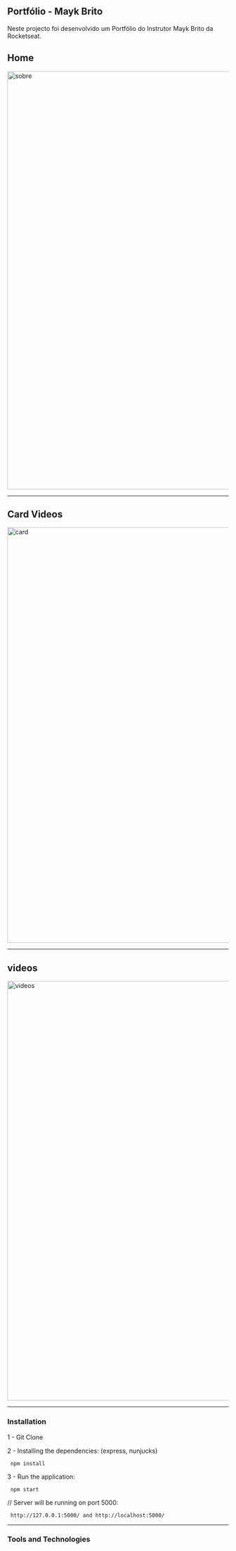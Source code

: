  ## Portfólio - Mayk Brito
 Neste projecto foi desenvolvido um Portfólio do Instrutor Mayk Brito da Rocketseat. 
 ##
 ## Home
 <img width="953" alt="sobre" src="https://user-images.githubusercontent.com/26737849/85082611-d6d19100-b1a5-11ea-892c-6c08a87aa92d.PNG">
 <hr>
 
  ## Card Videos
 <img width="947" alt="card" src="https://user-images.githubusercontent.com/26737849/85085786-3d0ee180-b1af-11ea-9d7d-82f705feaab5.PNG">
 <hr>
 
  ## videos
<img width="956" alt="videos" src="https://user-images.githubusercontent.com/26737849/85084816-48acd900-b1ac-11ea-9f1e-56beaf46c5f1.PNG">
 <hr>

  ### Installation
  
  1 - Git Clone

  2 - Installing the dependencies: (express, nunjucks)
  
     npm install 

  3 - Run the application:
  
     npm start
     
 // Server will be running on port 5000:

     http://127.0.0.1:5000/ and http://localhost:5000/
  <hr>  
  
  ### Tools and Technologies
  
 

